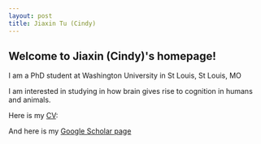 ```yaml
---
layout: post
title: Jiaxin Tu (Cindy)
---
```


## Welcome to Jiaxin (Cindy)'s homepage!

I am a PhD student at Washington University in St Louis, St Louis, MO

I am interested in studying in how brain gives rise to cognition in humans and animals.

Here is my [CV](https://drive.google.com/file/d/1Ni5zQYt5Z5CwbeFgPB1hWy-d4SazqPX5/view?usp=sharingu):

And here is my [Google Scholar page](https://scholar.google.com/citations?user=n0eCT9IAAAAJ&hl=en&oi=ao)
